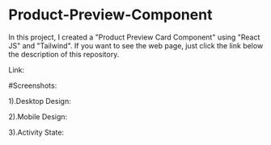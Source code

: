 # Product-Preview-Component
In this project, I created a "Product Preview Card Component" using "React JS" and "Tailwind". If you want to see the web page, just click the link below the description of this repository. 

Link:

#Screenshots:

1).Desktop Design:

2).Mobile Design:

3).Activity State:
